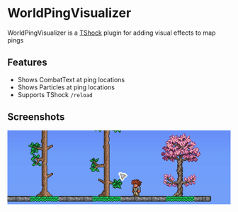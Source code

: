# WorldPingVisualizer
WorldPingVisualizer is a [TShock](https://github.com/Pryaxis/TShockAPI) plugin for adding visual effects to map pings

## Features
- Shows CombatText at ping locations
- Shows Particles at ping locations
- Supports TShock `/reload`

## Screenshots
![Example 1](assets/Usage-1.gif)

